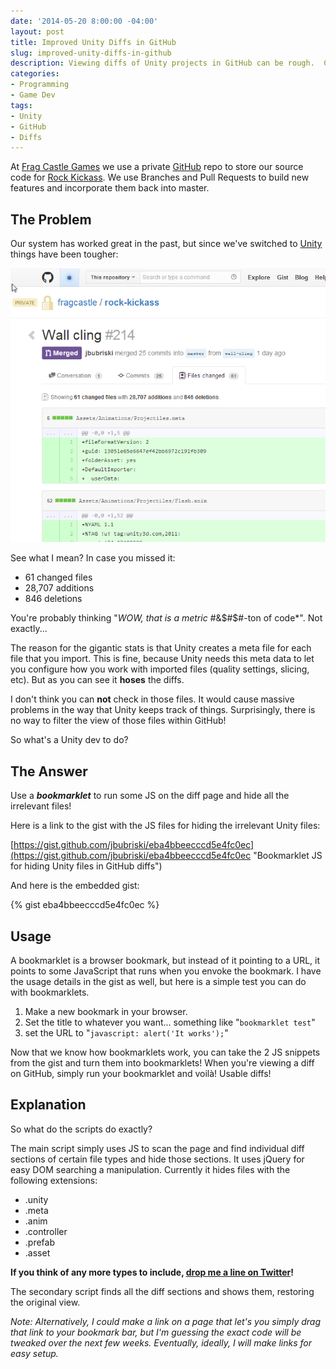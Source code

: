 ```yaml
---
date: '2014-05-20 8:00:00 -04:00'
layout: post
title: Improved Unity Diffs in GitHub 
slug: improved-unity-diffs-in-github
description: Viewing diffs of Unity projects in GitHub can be rough.  Check out these scripts I made that will make your life easier.
categories:
- Programming
- Game Dev
tags:
- Unity
- GitHub
- Diffs
---
```


At [Frag Castle Games](fragcastle.com "Frag Castle Games") we use a private [GitHub](http://github.com "GitHub") repo to store our source code for [Rock Kickass](http://rockkickass.com "Rock Kickass - a 2D platormer").  We use Branches and Pull Requests to build new features and incorporate them back into master.

## The Problem

Our system has worked great in the past, but since we've switched to [Unity](http://unity3d.com/ "Unity Game Engine") things have been tougher:

![Sample Diff of a Feature Pull Request](/assets/images/2014-05-20-improved-unity-diffs-in-github/sample-diff.png)

See what I mean?  In case you missed it:

- 61 changed files
- 28,707 additions
- 846 deletions

You're probably thinking "*WOW, that is a metric #*&$#$#-ton of code*".  Not exactly...

The reason for the gigantic stats is that Unity creates a meta file for each file that you import.  This is fine, because Unity needs this meta data to let you configure how you work with imported files (quality settings, slicing, etc).  But as you can see it **hoses** the diffs.

I don't think you can **not** check in those files.  It would cause massive problems in the way that Unity keeps track of things.  Surprisingly, there is no way to filter the view of those files within GitHub!   

So what's a Unity dev to do?

## The Answer

Use a ***bookmarklet*** to run some JS on the diff page and hide all the irrelevant files!

Here is a link to the gist with the JS files for hiding the irrelevant Unity files:

[https://gist.github.com/jbubriski/eba4bbeecccd5e4fc0ec](https://gist.github.com/jbubriski/eba4bbeecccd5e4fc0ec "Bookmarklet JS for hiding Unity files in GitHub diffs") 

And here is the embedded gist:

{% gist eba4bbeecccd5e4fc0ec %}

<script src="https://gist.github.com/jbubriski/eba4bbeecccd5e4fc0ec.js"> </script>

## Usage 

A bookmarklet is a browser bookmark, but instead of it pointing to a URL, it points to some JavaScript that runs when you envoke the bookmark.  I have the usage details in the gist as well, but here is a simple test you can do with bookmarklets.

1. Make a new bookmark in your browser.
2. Set the title to whatever you want... something like "`bookmarklet test`"
3. set the URL to "`javascript: alert('It works');`"

Now that we know how bookmarklets work, you can take the 2 JS snippets from the gist and turn them into bookmarklets!  When you're viewing a diff on GitHub, simply run your bookmarklet and voilà!  Usable diffs!  

## Explanation

So what do the scripts do exactly?

The main script simply uses JS to scan the page and find individual diff sections of certain file types and hide those sections.  It uses jQuery for easy DOM searching a manipulation.  Currently it hides files with the following extensions:

- .unity
- .meta
- .anim
- .controller
- .prefab
- .asset

**If you think of any more types to include, [drop me a line on Twitter](https://twitter.com/JohnBubriski "My Twitter account")!**

The secondary script finds all the diff sections and shows them, restoring the original view. 

*Note: Alternatively, I could make a link on a page that let's you simply drag that link to your bookmark bar, but I'm guessing the exact code will be tweaked over the next few weeks.  Eventually, ideally, I will make links for easy setup.* 

